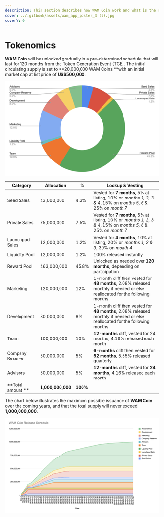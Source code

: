 ```yaml
---
description: This section describes how WAM Coin work and what is the release schedule.
cover: ../.gitbook/assets/wam_app_poster_3 (1).jpg
coverY: 0
---
```


# Tokenomics

**WAM Coin** will be unlocked gradually in a pre-determined schedule that will last for 120 months from the Token Generation Event (TGE). The initial circulating supply is set to **20,000,000 WAM Coins **with an initial market cap at list price of **US$500,000**.

![WAM Coin Distribution](<../.gitbook/assets/image (2).png>)

| Category          | Allocation        | %        | Lockup & Vesting                                                                                                           |
| ----------------- | ----------------- | -------- | -------------------------------------------------------------------------------------------------------------------------- |
| Seed Sales        | 43,000,000        | 4.3%     | Vested for **7 months**, 5% at listing, 10% on _months 1, 2, 3 & 4_, 15% on _months 5, 6_ & 25% on _month 7_               |
| Private Sales     | 75,000,000        | 7.5%     | Vested for **7 months**, 5% at listing, 10% on _months 1, 2, 3 & 4_, 15% on _months 5, 6_ & 25% on _month 7_               |
| Launchpad Sales   | 12,000,000        | 1.2%     | Vested for **4 months**, 10% at listing, 20% on _months 1, 2 & 3_, 30% on _month 4_                                        |
| Liquidity Pool    | 12,000,000        | 1.2%     | 100% released instantly                                                                                                    |
| Reward Pool       | 463,000,000       | 45.8%    | Unlocked as needed over **120 months**, depending on participation                                                         |
| Marketing         | 120,000,000       | 12%      | 1-month cliff then vested for **48 months**, 2.08% released monthly if needed or else reallocated for the following months |
| Development       | 80,000,000        | 8%       | 1-month cliff then vested for **48 months**, 2.08% released monthly if needed or else reallocated for the following months |
| Team              | 100,000,000       | 10%      | **12-months** cliff, vested for 24 months, 4.16% released each month                                                       |
| Company Reserve   | 50,000,000        | 5%       | **6-months** cliff then vested for **52 months**, 5.55% released quarterly                                                 |
| Advisors          | 50,000,000        | 5%       | **12-months** cliff, vested for **24 months**, 4.16% released each month                                                   |
| **Total amount ** | **1,000,000,000** | **100%** |                                                                                                                            |



The chart below illustrates the maximum possible issuance of **WAM Coin** over the coming years, and that the total supply will never exceed **1,000,000,000**.

![WAM Coin Release Schedule](<../.gitbook/assets/image (9) (1).png>)
